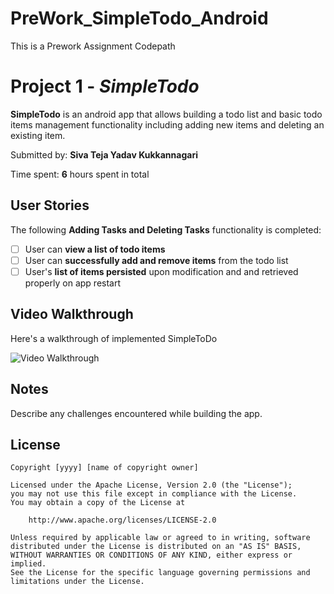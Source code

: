 # PreWork_SimpleTodo_Android
This is a Prework Assignment Codepath
# Project 1 - *SimpleTodo*

**SimpleTodo** is an android app that allows building a todo list and basic todo items management functionality including adding new items and deleting an existing item.

Submitted by: **Siva Teja Yadav Kukkannagari**

Time spent: **6** hours spent in total

## User Stories

The following **Adding Tasks and Deleting Tasks** functionality is completed:

* [ ] User can **view a list of todo items**
* [ ] User can **successfully add and remove items** from the todo list
* [ ] User's **list of items persisted** upon modification and and retrieved properly on app restart

## Video Walkthrough

Here's a walkthrough of implemented SimpleToDo

<img src='https://i.imgur.com/RrrxxVb.gif' title='Video Walkthrough' width='' alt='Video Walkthrough' />


## Notes

Describe any challenges encountered while building the app.

## License

    Copyright [yyyy] [name of copyright owner]

    Licensed under the Apache License, Version 2.0 (the "License");
    you may not use this file except in compliance with the License.
    You may obtain a copy of the License at

        http://www.apache.org/licenses/LICENSE-2.0

    Unless required by applicable law or agreed to in writing, software
    distributed under the License is distributed on an "AS IS" BASIS,
    WITHOUT WARRANTIES OR CONDITIONS OF ANY KIND, either express or implied.
    See the License for the specific language governing permissions and
    limitations under the License.
